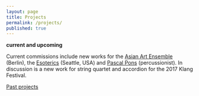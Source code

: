```yaml
---
layout: page
title: Projects
permalink: /projects/
published: true
---
```



**current and upcoming**

Current commissions include new works for the [Asian Art Ensemble](http://www.asianart-ensemble.com/german/Startseite.html) (Berlin), the [Esoterics](http://www.theesoterics.org/) (Seattle, USA) and [Pascal Pons](http://www.pascalpons.com/) (percussionist).  In discussion is a new work for string quartet and accordion for the 2017 Klang Festival.

[Past projects]()
